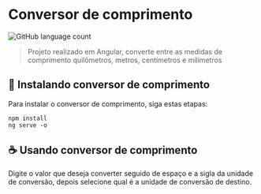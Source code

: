 # Conversor de comprimento

![GitHub language count](https://img.shields.io/github/languages/count/develis/conversor-de-comprimento?style=for-the-badge)

> Projeto realizado em Angular, converte entre as medidas de comprimento quilômetros, metros, centímetros e milímetros

## 🚀 Instalando conversor de comprimento

Para instalar o conversor de comprimento, siga estas etapas:

```
npm install
ng serve -o
```

## ☕ Usando conversor de comprimento
Digite o valor que deseja converter seguido de espaço e a sigla da unidade de conversão, depois selecione qual é a unidade de conversão de destino.

